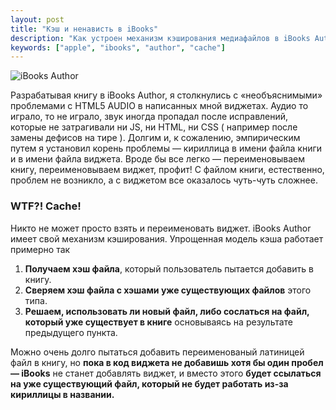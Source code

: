 ```yaml
---
layout: post
title: "Кэш и ненависть в iBooks"
description: "Как устроен механизм кэширования медиафайлов в iBooks Author"
keywords: ["apple", "ibooks", "author", "cache"]
---
```


<img class="img-center" src="http://31808.selcdn.ru/it-prm/pics/hero_ibooks_author.png" alt="iBooks Author">

Разрабатывая книгу в iBooks Author, я столкнулись с «необъяснимыми» проблемами с HTML5 AUDIO в написанных мной виджетах. Аудио то играло, то не играло, звук иногда пропадал после исправлений, которые не затрагивали ни JS, ни HTML, ни CSS ( например после замены дефисов на тире ). Долгим и, к сожалению, эмпирическим путем я установил корень проблемы — кириллица в имени файла книги и в имени файла виджета. Вроде бы все легко — переименовываем книгу, переименовываем виджет, профит! С файлом книги, естественно, проблем не возникло, а с виджетом все оказалось чуть-чуть сложнее.


### WTF?! Cache!

Никто не может просто взять и переименовать виджет. iBooks Author имеет свой механизм кэширования. Упрощенная модель кэша работает примерно так


<ol> 
<li><b>Получаем хэш файла</b>, который пользователь пытается добавить в книгу.</li>
<li><b>Сверяем хэш файла с хэшами уже существующих файлов</b> этого типа. </li>
<li><b>Решаем, использовать ли новый файл, либо сослаться на файл, который уже существует в книге</b> основываясь на результате предыдущего пункта.</li>
</ol>
 
Можно очень долго пытаться добавить переименованый латиницей файл в книгу, но **пока в код виджета не добавишь хотя бы один пробел — iBooks** не станет добавлять виджет, и вместо этого **будет ссылаться на уже существующий файл, который не будет работать из-за кириллицы в названии.**